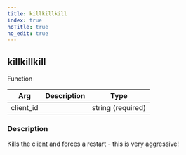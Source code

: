```yaml
---
title: killkillkill
index: true
noTitle: true
no_edit: true
---
```




<div class="vql_item"></div>


## killkillkill
<span class='vql_type pull-right page-header'>Function</span>



<div class="vqlargs"></div>

Arg | Description | Type
----|-------------|-----
client_id||string (required)

### Description

Kills the client and forces a restart - this is very aggressive!

